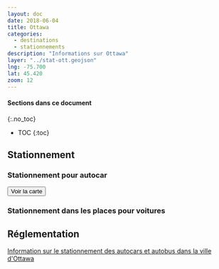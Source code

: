 ```yaml
---
layout: doc
date: 2018-06-04
title: Ottawa
categories:
  - destinations
  - stationnements
description: "Informations sur Ottawa"
layer: "../stat-ott.geojson"
lng: -75.700
lat: 45.420
zoom: 12
---
```


#### Sections dans ce document
{:.no_toc}
* TOC
{:toc}

## Stationnement

### Stationnement pour autocar

<input class="uk-button uk-button-primary uk-width-1-1" type="button" onclick="location.href='/mappes/mappe-stationnement/index.html?layer={{ page.layer }}&lng={{ page.lng }}&lat={{ page.lat }}&zoom={{ page.zoom }}'" value="Voir la carte">

### Stationnement dans les places pour voitures

## Réglementation

[Information sur le stationnement des autocars et autobus dans la ville d'Ottawa](http://trade.seetorontonow.com/wp-content/uploads/sites/4/2016/10/stationnement-des-autocars-et-autobus-dans-la-ville-de-toronto.pdf)
